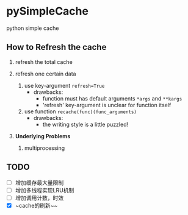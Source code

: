 # pySimpleCache
python simple cache 

## How to Refresh the cache
1. refresh the total cache

2. refresh one certain data
	1. use key-argument `refresh=True`
		* drawbacks:
			- function must has default arguments `*args` and `**kargs`
			- 'refresh' key-argument is unclear for function itself
	2. use function `recache(func)(func_arguments)`
		* drawbacks:
			- the writing style is a little puzzled!
3. **Underlying Problems**
	1. multiprocessing
    
## TODO
- [ ] 增加缓存最大量限制
- [ ] 增加多线程实现LRU机制
- [ ] 增加调用计数，时效
- [x] ~cache的刷新~~
